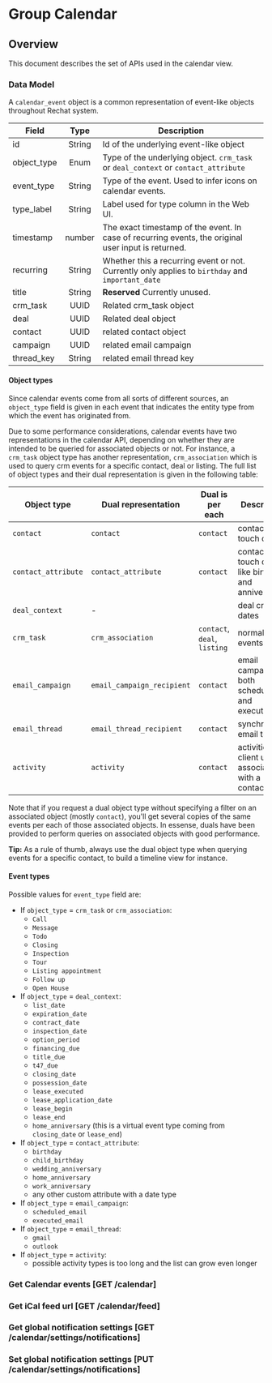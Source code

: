 # Group Calendar

## Overview

This document describes the set of APIs used in the calendar view.

### Data Model

A `calendar_event` object is a common representation of event-like objects throughout Rechat system.

| Field       |  Type  | Description                                                                                         |
| ----------- | :----: | --------------------------------------------------------------------------------------------------- |
| id          | String | Id of the underlying event-like object                                                              |
| object_type |  Enum  | Type of the underlying object. `crm_task` or `deal_context` or `contact_attribute`                  |
| event_type  | String | Type of the event. Used to infer icons on calendar events.                                          |
| type_label  | String | Label used for type column in the Web UI.                                                           |
| timestamp   | number | The exact timestamp of the event. In case of recurring events, the original user input is returned. |
| recurring   | String | Whether this a recurring event or not. Currently only applies to `birthday` and `important_date`    |
| title       | String | **Reserved** Currently unused.                                                                      |
| crm_task    |  UUID  | Related crm_task object                                                                             |
| deal        |  UUID  | Related deal object                                                                                 |
| contact     |  UUID  | related contact object                                                                              |
| campaign    |  UUID  | related email campaign                                                                              |
| thread_key  | String | related email thread key                                                                            |

#### Object types

Since calendar events come from all sorts of different sources, an `object_type` field is given in each event that indicates the entity type from which the event has originated from.

Due to some performance considerations, calendar events have two representations in the calendar API, depending on whether they are intended to be queried for associated objects or not. For instance, a `crm_task` object type has another representation, `crm_association` which is used to query crm events for a specific contact, deal or listing. The full list of object types and their dual representation is given in the following table:

| Object type         | Dual representation        | Dual is per each             | Description                                          |
| ------------------- | -------------------------- | ---------------------------- | ---------------------------------------------------- |
| `contact`           | `contact`                  | `contact`                    | contact next touch dates                             |
| `contact_attribute` | `contact_attribute`        | `contact`                    | contact touch dates like birthdays and anniversaries |
| `deal_context`      | -                          |                              | deal critical dates                                  |
| `crm_task`          | `crm_association`          | `contact`, `deal`, `listing` | normal CRM events                                    |
| `email_campaign`    | `email_campaign_recipient` | `contact`                    | email campaigns, both scheduled and executed         |
| `email_thread`      | `email_thread_recipient`   | `contact`                    | synchronized email threads                           |
| `activity`          | `activity`                 | `contact`                    | activities of client users associated with a contact |

Note that if you request a dual object type without specifying a filter on an associated object (mostly `contact`), you'll get several copies of the same events per each of those associated objects. In essense, duals have been provided to perform queries on associated objects with good performance.

**Tip:** As a rule of thumb, always use the dual object type when querying events for a specific contact, to build a timeline view for instance.

#### Event types

Possible values for `event_type` field are:

- If `object_type` = `crm_task` or `crm_association`:
  - `Call`
  - `Message`
  - `Todo`
  - `Closing`
  - `Inspection`
  - `Tour`
  - `Listing appointment`
  - `Follow up`
  - `Open House`
- If `object_type` = `deal_context`:
  - `list_date`
  - `expiration_date`
  - `contract_date`
  - `inspection_date`
  - `option_period`
  - `financing_due`
  - `title_due`
  - `t47_due`
  - `closing_date`
  - `possession_date`
  - `lease_executed`
  - `lease_application_date`
  - `lease_begin`
  - `lease_end`
  - `home_anniversary` (this is a virtual event type coming from `closing_date` or `lease_end`)
- If `object_type` = `contact_attribute`:
  - `birthday`
  - `child_birthday`
  - `wedding_anniversary`
  - `home_anniversary`
  - `work_anniversary`
  - any other custom attribute with a date type
- If `object_type` = `email_campaign`:
  - `scheduled_email`
  - `executed_email`
- If `object_type` = `email_thread`:
  - `gmail`
  - `outlook`
- If `object_type` = `activity`:
  - possible activity types is too long and the list can grow even longer

### Get Calendar events [GET /calendar]
<!-- include(tests/analytics/getCalendar.md) -->

### Get iCal feed url [GET /calendar/feed]
<!-- include(tests/analytics/getCalendarFeedUrl.md) -->

### Get global notification settings [GET /calendar/settings/notifications]
<!-- include(tests/analytics/getCalendarNotificationSettings.md) -->

### Set global notification settings [PUT /calendar/settings/notifications]
<!-- include(tests/analytics/setCalendarNotificationSettings.md) -->
